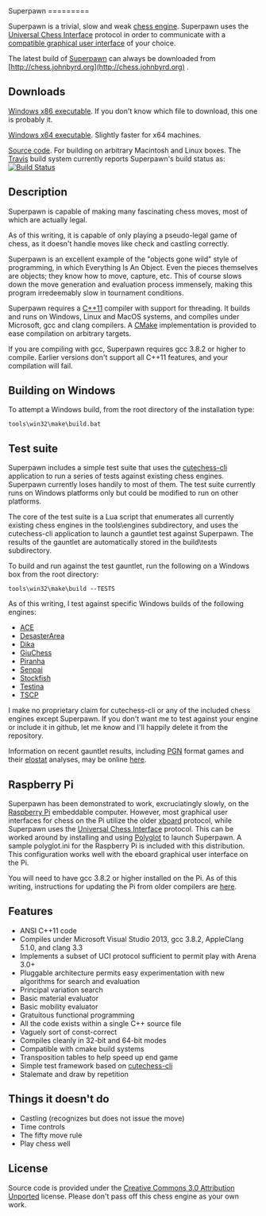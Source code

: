 <link rel="stylesheet" href="http://jasonm23.github.io/markdown-css-themes/foghorn.css">
</link>
Superpawn
=========

Superpawn is a trivial, slow and weak [chess engine](http://en.wikipedia.org/wiki/Chess_engine).  Superpawn
uses the [Universal Chess Interface](http://en.wikipedia.org/wiki/Universal_Chess_Interface)
protocol in order to communicate with a [compatible graphical user interface](http://www.playwitharena.com/) of 
your choice.

The latest build of [Superpawn](http://chess.johnbyrd.org) can always be downloaded
from [http://chess.johnbyrd.org](http://chess.johnbyrd.org) .

Downloads
---------

[Windows x86 executable](http://chess.johnbyrd.org/build/win/x86/superpawn-windows-x32.zip).  If
you don't know which file to download, this one is probably it.

[Windows x64 executable](http://chess.johnbyrd.org/build/win/x64/superpawn-windows-x64.zip).  Slightly 
faster for x64 machines.

[Source code](http://www.github.com/johnwbyrd/superpawn).  For building on arbitrary Macintosh and 
Linux boxes.  The [Travis](https://travis-ci.org/johnwbyrd/superpawn) build system currently reports
Superpawn's build status as:
[![Build Status](https://travis-ci.org/johnwbyrd/superpawn.svg?branch=master)](https://travis-ci.org/johnwbyrd/superpawn)

Description
-----------

Superpawn is capable of making many fascinating chess moves, most
of which are actually legal.

As of this writing, it is capable of only playing
a pseudo-legal game of chess, as it doesn't handle moves like
check and castling correctly.

Superpawn is an excellent example of the "objects gone wild" style of
programming, in which Everything Is An Object.  Even the pieces themselves
are objects; they know how to move, capture, etc.  This of course slows 
down the move generation and evaluation process immensely, making this 
program irredeemably slow in tournament conditions.

Superpawn requires a [C++11](http://en.wikipedia.org/wiki/C%2B%2B11) compiler
with support for threading.  It builds and runs on Windows, Linux and MacOS systems, 
and  compiles under Microsoft, gcc and clang compilers.  A [CMake](http://www.cmake.org/)
implementation is provided to ease compilation on arbitrary targets.

If you are compiling with gcc, Superpawn requires gcc 3.8.2 or higher to compile.
Earlier versions don't support all C++11 features, and your compilation will fail.

Building on Windows
-------------------

To attempt a Windows build, from the root directory of the installation type:

    tools\win32\make\build.bat

Test suite
----------

Superpawn includes a simple test suite that uses the [cutechess-cli](https://chessprogramming.wikispaces.com/Cutechess-cli) application
to run a series of tests against existing chess engines.  Superpawn currently
loses handily to most of them.  The test suite currently runs on Windows
platforms only but could be modified to run on other platforms.

The core of the test suite is a Lua script that enumerates all currently
existing chess engines in the tools\engines subdirectory, and uses
the cutechess-cli application to launch a gauntlet test against Superpawn.
The results of the gauntlet are automatically stored in the build\tests
subdirectory.

To build and run against the test gauntlet, run the following on a Windows 
box from the root directory:

    tools\win32\make\build --TESTS

As of this writing, I test against specific Windows builds of the following engines:

- [ACE](https://code.google.com/p/ace-chess/)
- [DesasterArea](http://desasterarea.jimdo.com/)
- [Dika](http://kirr.homeunix.org/chess/engines/Norbert%27s%20collection/Dika%20v0.4209/)
- [GiuChess](https://chessprogramming.wikispaces.com/GiuChess)
- [Piranha](http://www.villwock.com/piranha/)
- [Senpai](https://chessprogramming.wikispaces.com/Senpai)
- [Stockfish](https://stockfishchess.org/)
- [Testina](http://www.g-sei.org/testina/) 
- [TSCP](http://www.tckerrigan.com/chess/tscp) 

I make no proprietary claim for cutechess-cli or any of the included chess engines except Superpawn.  If you don't want me to test against your engine or include it in github, let me know and I'll happily delete it from the repository.

Information on recent gauntlet results, including 
[PGN](http://en.wikipedia.org/wiki/Portable_Game_Notation) format games
and their [elostat](http://www.playwitharena.com/?User_Files%2C_Engines:Axon%2C_EloStat%2C_Nalimov:EloStat) analyses, may be online
[here](http://chess.johnbyrd.org/tests).

Raspberry Pi
------------

Superpawn has been demonstrated to work, excruciatingly slowly, on the 
[Raspberry Pi](http://www.raspberrypi.org) embeddable computer.  However, most graphical user interfaces for 
chess on the Pi utilize the older [xboard](http://www.gnu.org/software/xboard/engine-intf.html)
protocol, while Superpawn uses the [Universal Chess Interface](http://en.wikipedia.org/wiki/Universal_Chess_Interface)
protocol.  This can be worked around by installing and using [Polyglot](http://wbec-ridderkerk.nl/html/details1/PolyGlot.html) to launch Superpawn.
A sample polyglot.ini for the Raspberry Pi is included with this 
distribution.  This configuration works well with the eboard graphical
user interface on the Pi.
 
You will need to have gcc 3.8.2 or higher installed on the Pi.  As of this
writing, instructions for updating the Pi from older compilers are [here](http://somewideopenspace.wordpress.com/2014/02/28/gcc-4-8-on-raspberry-pi-wheezy/).

Features
--------

- ANSI C++11 code
- Compiles under Microsoft Visual Studio 2013, gcc 3.8.2, AppleClang 5.1.0,
  and clang 3.3
- Implements a subset of UCI protocol sufficient to permit play 
  with Arena 3.0+
- Pluggable architecture permits easy experimentation with 
  new algorithms for search and evaluation  
- Principal variation search
- Basic material evaluator
- Basic mobility evaluator
- Gratuitous functional programming
- All the code exists within a single C++ source file
- Vaguely sort of const-correct
- Compiles cleanly in 32-bit and 64-bit modes
- Compatible with cmake build systems
- Transposition tables to help speed up end game
- Simple test framework based on [cutechess-cli](http://cutechess.com/)
- Stalemate and draw by repetition

Things it doesn't do
--------------------

- Castling (recognizes but does not issue the move)
- Time controls
- The fifty move rule
- Play chess well

License
-------

Source code is provided under the [Creative Commons 3.0 Attribution 
Unported](http://creativecommons.org/licenses/by/3.0/deed.en_US) license.  Please
don't pass off this chess engine as your own work.